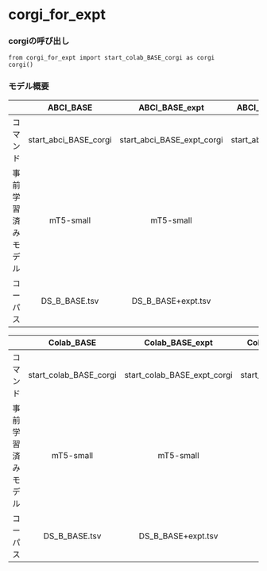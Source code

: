 # corgi_for_expt 

### corgiの呼び出し
```
from corgi_for_expt import start_colab_BASE_corgi as corgi
corgi()
```

### モデル概要
|                    | ABCI_BASE | ABCI_BASE_expt     | ABCI_BASE_tuned_by_expt | 
| :------------------: | :-------------: | :---------------------: | :---------------------------: | 
| コマンド          | start_abci_BASE_corgi   | start_abci_BASE_expt_corgi | start_abci_tuned_by_expt_corgi|
| 事前学習済みモデル | mT5-small     | mT5-small             | ABCI_BASE              |       
| コーパス          | DS_B_BASE.tsv | DS_B_BASE+expt.tsv    | expt.tsv          | 


|                    | Colab_BASE | Colab_BASE_expt     | Colab_BASE_tuned_by_expt | 
| :------------------: | :-------------: | :---------------------: | :---------------------------: | 
| コマンド          | start_colab_BASE_corgi   | start_colab_BASE_expt_corgi | start_colab_tuned_by_expt_corgi|
| 事前学習済みモデル | mT5-small     | mT5-small             | Colab_BASE              |      
| コーパス          | DS_B_BASE.tsv | DS_B_BASE+expt.tsv    | expt.tsv          | 

